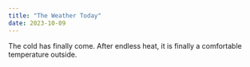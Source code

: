 ```yaml
---
title: "The Weather Today"
date: 2023-10-09
---
```


The cold has finally come.  After endless heat, it is finally a comfortable temperature outside.
